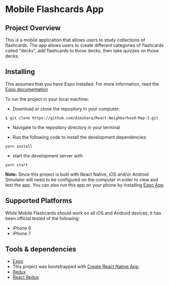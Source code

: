 # Mobile Flashcards App


## Project Overview

This is a mobile application that allows users to study collections of flashcards. The app allows users to create different categories of flashcards called "decks", add flashcards to those decks, then take quizzes on those decks.

## Installing

This assumes that you have Expo installed. For more information, read the [Expo documentation](https://github.com/reduxjs/redux)

To run the project in your local machine:

* Download or clone the repository in your computer:
```
$ git clone https://github.com/dimikara/React-Neighborhood-Map-3.git
```

* Navigate to the repository directory in your terminal

* Run the following code to install the development dependencies:

 ```
 yarn install
 ```

* start the development server with

```
yarn start
```
**Note:** Since this project is built with React Native, iOS and/or Android Simulator will need to be configured on the computer in order to view and test the app. You can also run this app on your phone by installing [Expo App](https://itunes.apple.com/app/apple-store/id982107779?ct=www&mt=8)


## Supported Platforms

While Mobile Flashcards should work on all iOS and Android devices, it has been official tested of the following:
- iPhone 6
- iPhone 7

## Tools & dependencies

* [Expo](https://expo.io/)
* This project was bootstrapped with [Create React Native App](https://github.com/react-community/create-react-native-app).
* [Redux](https://github.com/reduxjs/redux)
* [React Redux](https://github.com/reduxjs/react-redux)
